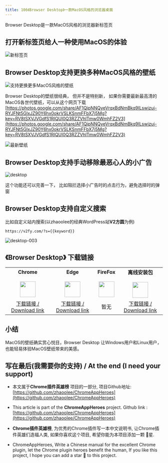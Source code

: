 ```yaml
---
title: 106《Browser Desktop》一款MacOS风格的浏览器桌面
---
```



Browser Desktop是一款MacOS风格的浏览器新标签页

## 打开新标签页给人一种使用MacOS的体验

![新标签页](https://cdn.fangyuanxiaozhan.com/assets/1622854836490x87sGrE6.png)

## Browser Desktop支持更换多种MacOS风格的壁纸



![支持更换更多MacOS风格的壁纸](https://cdn.fangyuanxiaozhan.com/assets/16228559999434EmXTKEd.gif)

Browser Desktop的壁纸很经典， 但并不是特别新， 如果你需要最新最高清的MacOS各世代壁纸，可以从这个网页下载 [https://photos.google.com/share/AF1QipNNQyeVrqxBdNmBkq9ILswizuj-RYJFNt5GlxJZ90Y6hx0okrVSLKSnmFFbX7j5Mg?key=RV8tSXVJVGdfS1RIQUI0Q3RZZVhlTmw0WmhFZ2V3](https://photos.google.com/share/AF1QipNNQyeVrqxBdNmBkq9ILswizuj-RYJFNt5GlxJZ90Y6hx0okrVSLKSnmFFbX7j5Mg?key=RV8tSXVJVGdfS1RIQUI0Q3RZZVhlTmw0WmhFZ2V3)

![最新壁纸](https://cdn.fangyuanxiaozhan.com/assets/16228581736592WtxZSWc.png)




## Browser Desktop支持手动移除最恶心人的小广告



![desktop](https://cdn.fangyuanxiaozhan.com/assets/1622855355848KtRHybkH.gif)



这个功能还可以完善一下， 比如阻拦选择小广告时的点击行为，避免选择时的弹窗

## Browser Desktop支持自定义搜索

比如自定义站内搜索(以zhaoolee的经典WordPress站**V2方圆**为例) 

`https://v2fy.com/?s={{keyword}}`

![desktop-003](https://cdn.fangyuanxiaozhan.com/assets/1622857740890pYhzW63s.gif)

## 《Browser Desktop》 下载链接

<table style="table-layout: fixed;">
<tbody>
<tr>
<td><div style="text-align: center;"><div style="font-weight: bold">Chrome</div><br/><div style="text-align: center;"><img  style="width:50px; height:auto;" src="https://v2fy.com/asset/0i/ChromeAppHeroes/page/001_markdown_here.assets/chromeappheroes-chrome-icon.png"/></div></div></td>
<td><div style="text-align: center;" ><div style="font-weight: bold">Edge</div><br/><div><img style="width:50px; height:auto;" src="https://v2fy.com/asset/0i/ChromeAppHeroes/page/001_markdown_here.assets/chromeappheroes-edge-icon.png"/></div></div></td>
<td><div style="text-align: center;" ><div style="font-weight: bold">FireFox</div><br/><div style="text-align: center;"><img  style="width:50px; height:auto;" src="https://v2fy.com/asset/0i/ChromeAppHeroes/page/001_markdown_here.assets/chromeappheroes-firefox-icon.png"/></div></div></td>
<td><div style="text-align: center;" ><div style="font-weight: bold">离线安装包</div><br/><div style="text-align: center;"><img  style="width:50px; height:auto;" src="https://v2fy.com/asset/0i/ChromeAppHeroes/page/001_markdown_here.assets/chromeappheroes-github-download.png"/></div></div></td>
</tr>
<tr>
<td>
<div style="text-align: center;">
<a  href="https://chrome.google.com/webstore/detail/browser-desktop/dnalhngfejihcbdpdeppfjimkjgeggoc">下载链接 / Download link</a>
</div>
</td>
<td>
<div style="text-align: center;">
<a  href="https://microsoftedge.microsoft.com/addons/detail/browser-desktop/achklfoodhcongccglhajeimpfogkjop">下载链接 / Download link</a>
</div>
</td>
<td>
<div style="text-align: center;">
暂无
</div>
</td>
<td>
<div style="text-align: center;"><a  href="https://cdn.jsdelivr.net/gh/zhaoolee/ChromeAppHeroes/backup/106-browser-desktop.zip">下载链接 / Download link</a></div>
</td>
</tr>
</tbody>
</table>





## 小结

MacOS的壁纸确实赏心悦目，Browser Desktop 让Windows用户和Linux用户，也能轻易体验MacOS壁纸带来的美感。

## 写在最后(我需要你的支持) / At the end (I need your support)

- 本文属于**Chrome插件英雄榜** 项目的一部分, 项目Github地址: [https://github.com/zhaoolee/ChromeAppHeroes](https://github.com/zhaoolee/ChromeAppHeroes)


- This article is part of the **ChromeAppHeroes** project. Github link : [https://github.com/zhaoolee/ChromeAppHeroes](https://github.com/zhaoolee/ChromeAppHeroes) 

- **Chrome插件英雄榜**, 为优秀的Chrome插件写一本中文说明书, 让Chrome插件英雄们造福人类, 如果你喜欢这个项目, 希望你能为本项目添加一颗 🌟星.

- ChromeAppHeroes, Write a Chinese manual for the excellent Chrome plugin, let the Chrome plugin heroes benefit the human, If you like this project, I hope you can add a star 🌟 to this project.

